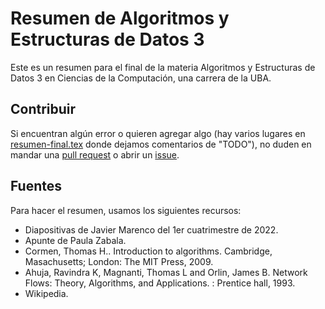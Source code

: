 # Resumen de Algoritmos y Estructuras de Datos 3

Este es un resumen para el final de la materia Algoritmos y Estructuras de Datos 3 en Ciencias de la Computación, una carrera de la UBA.

## Contribuir

Si encuentran algún error o quieren agregar algo (hay varios lugares en [resumen-final.tex](./resumen-final.tex) donde dejamos comentarios de "TODO"), no duden en mandar una [pull request](https://docs.github.com/en/pull-requests/collaborating-with-pull-requests/proposing-changes-to-your-work-with-pull-requests/about-pull-requests) o abrir un [issue](https://docs.github.com/en/issues/tracking-your-work-with-issues/about-issues).

## Fuentes

Para hacer el resumen, usamos los siguientes recursos:

* Diapositivas de Javier Marenco del 1er cuatrimestre de 2022.
* Apunte de Paula Zabala.
* Cormen, Thomas H.. Introduction to algorithms. Cambridge, Masachusetts; London: The MIT Press, 2009.
* Ahuja, Ravindra K, Magnanti, Thomas L and Orlin, James B. Network Flows: Theory, Algorithms, and Applications. : Prentice hall, 1993.
* Wikipedia.
